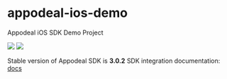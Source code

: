 # appodeal-ios-demo
Appodeal iOS SDK Demo Project

[![](https://img.shields.io/badge/docs-ObjectiveC-green.svg)](https://wiki.appodeal.com/en/ios/get-started)
[![](https://img.shields.io/badge/docs-Swift-green.svg)](https://wiki.appodeal.com/en/ios/get-started)

Stable version of Appodeal SDK is **3.0.2** 
SDK integration documentation: [docs](https://wiki.appodeal.com/en/ios/get-started)


